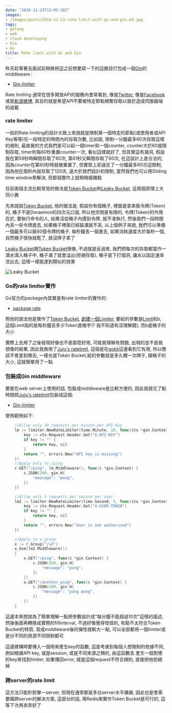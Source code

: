 ```yaml
---
date: "2016-11-23T12:05:38Z"
images:
- /images/posts/2016-11-23-rate-limit-with-go-and-gin.md.jpg
tags:
- golang
- web
- cloud developing
- Gin
- Go
title: Rate limit with Go and Gin
---
```


昨天趁等著去面試前稍微把這之前想要寫一下的這題目打包成一個[Gin](https://github.com/gin-gonic/gin)的middleware :

* [Gin-limiter](https://github.com/julianshen/gin-limiter) 

Rate limiting 通常在很多開放API的服務內會常看到, 像是[Twitter](https://dev.twitter.com/rest/public/rate-limiting),
像是[Facebook](https://developers.facebook.com/docs/graph-api/advanced/rate-limiting)或是[新浪微博](http://open.weibo.com/wiki/Rate-limiting),
其目的就是希望API不要被特定節點頻繁存取以致於造成伺服器端的過載

### rate limiter ###

一般的Rate limiting的設計大致上來說就是限制某一個特定的節點(或使用者或API Key等等)在一段特定的時間內的存取次數,
比如說, 限制一分鐘最多60次存取這樣的規則, 最直覺的方式我們是可以起一個timer和一個counter, counter大於60就限制存取, timer則每60秒重置counter一次,
看似這樣就好了, 但其實這有漏洞, 假設我在第59秒時瞬間存取了60次, 第61秒又瞬間存取了60次, 在這設計上是合法的, 因為counter在第60秒時就被重置了,
但實質上卻違反了一分鐘最多60次這限制, 因為他在兩秒內就存取了120次, 遠大於我們設計的限制, 當然我們也可以用Sliding time window來解決,
但那個實作上就稍稍複雜點

目前兩個主流比較常見的做法是[Token Bucket](https://en.wikipedia.org/wiki/Token_bucket)和[Leaky Bucket](https://en.wikipedia.org/wiki/Leaky_bucket),
這兩個原理上大同小異

先來說說[Token Bucket](https://en.wikipedia.org/wiki/Token_bucket), 他的做法是, 假設你有個桶子, 裡面是拿來裝令牌(Token)的,
桶子不是Doraemon的四次元口袋, 所以他空間是有限的, 令牌(Token)的作用在於, 要執行命令的人, 如果沒從桶子內摸到令牌, 就不准執行,
然後我們一段時間內丟一些令牌進去, 如果桶子裡面已經裝滿就不丟, 以上個例子來說, 我們可以準備一個最多可以裝60個令牌的桶子, 每秒鐘丟一個進去,
如果消耗速度大於每秒一個, 自然桶子很快就乾了, 就沒牌子拿了

[Leaky Bucket](https://en.wikipedia.org/wiki/Leaky_bucket)跟[Token Bucket](https://en.wikipedia.org/wiki/Token_bucket)很像, 不過就是反過來, 
我們把每次的存取都當作一滴水滴入桶子中, 桶子滿了就會溢出(拒絕存取), 桶子底下打個洞, 讓水以固定速率流出去, 這樣一樣能達到類似的效果

![Leaky Bucket](https://upload.wikimedia.org/wikipedia/commons/c/c4/Leaky_bucket_analogy.JPG)

### Go的rate limiter實作 ###

Go官方的package內其實是有rate limiter的實作的: 

* [package rate](https://godoc.org/golang.org/x/time/rate)

照他的說法他是實作了[Token Bucket](https://en.wikipedia.org/wiki/Token_bucket), [創建一個Limiter](https://godoc.org/golang.org/x/time/rate#NewLimiter),
要給的參數是[Limit](https://godoc.org/golang.org/x/time/rate#Limit)和b, 這個Limit指的是每秒鐘丟多少Token進桶字(? 我不知道有沒理解錯),
而b是桶子的大小

實際上去用了之後發現好像也不是那麼好用, 可能我理解有問題, 出現的並不是我想像的結果, 因此我換用了[Juju's ratelimit](https://github.com/juju/ratelimit),
這個是在[gokit](https://github.com/go-kit/kit)這邊看到它有用, 所以應該不會差到哪去, 一樣也是Token Bucket,給的參數就是多久餵一次牌子, 跟桶子的大小, 這就簡單用了一點

### 包裝成Gin middleware ###

要套在web server上使用的話, 包裝成middleware是比較方便的, 因此我就花了點時間把[Juju's ratelimit](https://github.com/juju/ratelimit)包裝成這個:

* [Gin-limiter](https://github.com/julianshen/gin-limiter) 

使用範例如下:

```go
    //Allow only 10 requests per minute per API-Key
	lm := limiter.NewRateLimiter(time.Minute, 10, func(ctx *gin.Context) (string, error) {
		key := ctx.Request.Header.Get("X-API-KEY")
		if key != "" {
			return key, nil
		}
		return "", errors.New("API key is missing")
	})
	//Apply only to /ping
	r.GET("/ping", lm.Middleware(), func(c *gin.Context) {
		c.JSON(200, gin.H{
			"message": "pong",
		})
	})

	//Allow only 5 requests per second per user
	lm2 := limiter.NewRateLimiter(time.Second, 5, func(ctx *gin.Context) (string, error) {
		key := ctx.Request.Header.Get("X-USER-TOKEN")
		if key != "" {
			return key, nil
		}
		return "", errors.New("User is not authorized")
	})

	//Apply to a group
	x := r.Group("/v2")
	x.Use(lm2.Middleware())
	{
		x.GET("/ping", func(c *gin.Context) {
			c.JSON(200, gin.H{
				"message": "pong",
			})
		})
		x.GET("/another_ping", func(c *gin.Context) {
			c.JSON(200, gin.H{
				"message": "pong pong",
			})
		})
	}
```

這邊本來想說為了簡單理解一點把參數設計成"每分鐘不能超過10次"這樣的描述, 然後後面再轉換成實際的fillInterval, 不過好像覺得怪怪的,
有點不太符合Token Bucket的特質, 寫成middleware後的彈性就較大一點, 可以全部都用一個limiter或是分不同的資源不同限制都可

這邊建構時要傳入一個用來產生key的函數, 這是考慮到每個人想限制的依據不同, 例如根據API key, 或是session, 或是不同來源之類的, 由這函數去
產生一個對應的key來找到limiter, 如果傳回error, 就是這個request不符合規則, 直接把他拒絕掉

### 跨server的rate limit ###

這方法只能針對單一server, 但現在通常都是多台server水平擴展, 因此也是會需要橫跨server的解決方案, 這部分的話, 用Redis來實作Token Bucket是可行的, 這等下次再來弄好了